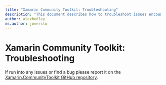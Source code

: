 ```yaml
---
title: "Xamarin Community Toolkit: Troubleshooting"
description: "This document describes how to troubleshoot issues encountered when developing with the Xamarin Community Toolkit library."
author: alexhedley
ms.author: joverslu
---
```


# Xamarin Community Toolkit: Troubleshooting

If run into any issues or find a bug please report it on the [Xamarin.CommunityToolkit GitHub repository](https://github.com/xamarin/XamarinCommunityToolkit).
